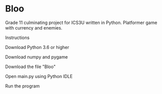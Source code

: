 # Bloo
Grade 11 culminating project for ICS3U written in Python. Platformer game with currency and enemies.

Instructions

Download Python 3.6 or higher

Download numpy and pygame

Download the file "Bloo"


Open main.py using Python IDLE

Run the program
